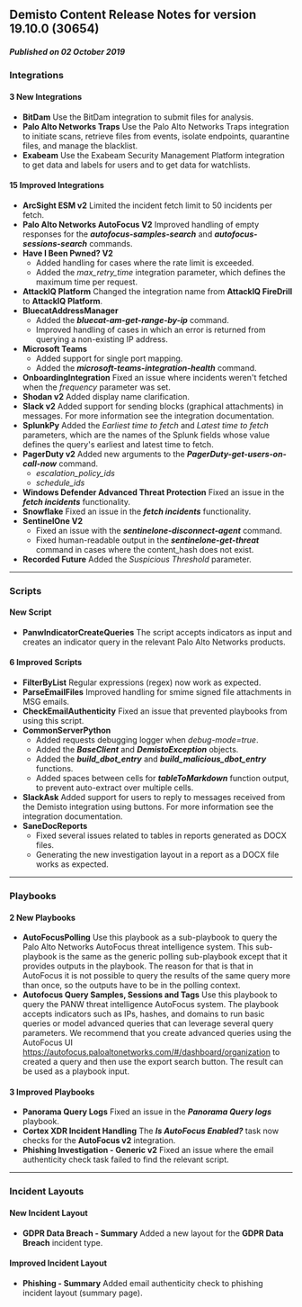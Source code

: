 ## Demisto Content Release Notes for version 19.10.0 (30654)
##### Published on 02 October 2019
### Integrations

####  3 New Integrations
- __BitDam__
Use the BitDam integration to submit files for analysis.
- __Palo Alto Networks Traps__
Use the Palo Alto Networks Traps integration to initiate scans, retrieve files from events, isolate endpoints, quarantine files, and manage the blacklist.
- __Exabeam__
Use the Exabeam Security Management Platform integration to get data and labels for users and to get data for watchlists.

####  15 Improved Integrations
- __ArcSight ESM v2__
Limited the incident fetch limit to 50 incidents per fetch.
- __Palo Alto Networks AutoFocus V2__
Improved handling of empty responses for the  ***autofocus-samples-search*** and ***autofocus-sessions-search*** commands.
- __Have I Been Pwned? V2__
  - Added handling for cases where the rate limit is exceeded.
  - Added the *max_retry_time* integration parameter, which defines the maximum time per request.
- __AttackIQ Platform__
Changed the integration name from **AttackIQ FireDrill** to **AttackIQ Platform**.
- __BluecatAddressManager__
  - Added the ***bluecat-am-get-range-by-ip*** command.
  - Improved handling of cases in which an error is returned from querying a non-existing IP address.
- __Microsoft Teams__
  - Added support for single port mapping.
  - Added the ***microsoft-teams-integration-health*** command.
- __OnboardingIntegration__
Fixed an issue where incidents weren't fetched when the *frequency* parameter was set.
- __Shodan v2__
Added display name clarification.
- __Slack v2__
Added support for sending blocks (graphical attachments) in messages. For more information see the integration documentation.
- __SplunkPy__
Added the *Earliest time to fetch* and *Latest time to fetch* parameters, which are the names of the Splunk fields whose value defines the query's earliest and latest time to fetch.
- __PagerDuty v2__
Added new arguments to the ***PagerDuty-get-users-on-call-now*** command.
  - *escalation_policy_ids*
  - *schedule_ids*
- __Windows Defender Advanced Threat Protection__
Fixed an issue in the ***fetch incidents*** functionality.
- __Snowflake__
Fixed an issue in the ***fetch incidents*** functionality.
- __SentinelOne V2__
  - Fixed an issue with the ***sentinelone-disconnect-agent*** command.
  - Fixed human-readable output in the ***sentinelone-get-threat*** command in cases where the content_hash does not exist.
- __Recorded Future__
Added the *Suspicious Threshold* parameter.

---
### Scripts

####  New Script
- __PanwIndicatorCreateQueries__
The script accepts indicators as input and creates an indicator query in the relevant Palo Alto Networks products.

####  6 Improved Scripts
- __FilterByList__
Regular expressions (regex) now work as expected.
- __ParseEmailFiles__
Improved handling for smime signed file attachments in MSG emails.
- __CheckEmailAuthenticity__
Fixed an issue that prevented playbooks from using this script.
- __CommonServerPython__
  - Added requests debugging logger when *debug-mode=true*.
  - Added the ***BaseClient*** and ***DemistoException*** objects.
  - Added the ***build_dbot_entry*** and ***build_malicious_dbot_entry*** functions.
  - Added spaces between cells for ***tableToMarkdown*** function output, to prevent auto-extract over multiple cells.
- __SlackAsk__
Added support for users to reply to messages received from the Demisto integration using buttons. For more information see the integration documentation.
- __SaneDocReports__
  - Fixed several issues related to tables in reports generated as DOCX files.  
  - Generating the new investigation layout in a report as a DOCX file works as expected.

---
### Playbooks

####  2 New Playbooks
- __AutoFocusPolling__
Use this playbook as a sub-playbook to query the Palo Alto Networks AutoFocus threat intelligence system. This sub-playbook is the same as the generic polling sub-playbook except that it provides outputs in the playbook. The reason for that is that in AutoFocus it is not possible to query the results of the same query more than once, so the outputs have to be in the polling context.
- __Autofocus Query Samples, Sessions and Tags__
Use this playbook to query the PANW threat intelligence AutoFocus system. The playbook accepts indicators such as IPs, hashes, and domains to run basic queries or model advanced queries that can leverage several query parameters. We recommend that you create advanced queries using the AutoFocus UI https://autofocus.paloaltonetworks.com/#/dashboard/organization to created a query and then use the export search button. The result can be used as a playbook input.


####  3 Improved Playbooks
- __Panorama Query Logs__
Fixed an issue in the ***Panorama Query logs*** playbook.
- __Cortex XDR Incident Handling__
The ***Is AutoFocus Enabled?*** task now checks for the **AutoFocus v2** integration.
- __Phishing Investigation - Generic v2__
Fixed an issue where the email authenticity check task failed to find the relevant script.

---
### Incident Layouts

####  New Incident Layout
- __GDPR Data Breach - Summary__
Added a new layout for the **GDPR Data Breach** incident type.

####  Improved Incident Layout
- __Phishing - Summary__
Added email authenticity check to phishing incident layout (summary page).
